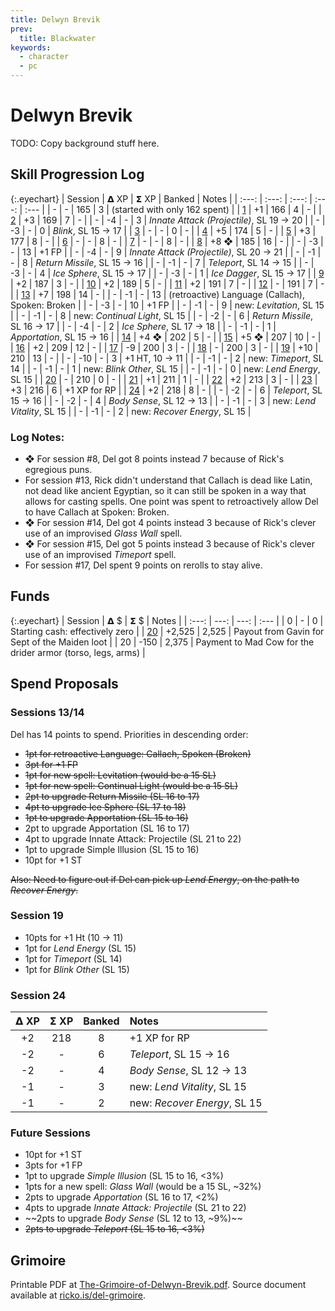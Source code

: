 ```yaml
---
title: Delwyn Brevik
prev:
  title: Blackwater
keywords:
  - character
  - pc
---
```


# Delwyn Brevik

TODO: Copy background stuff here.

## Skill Progression Log

{:.eyechart}
| Session | 𝝙&nbsp;XP | 𝝨&nbsp;XP | Banked | Notes |
| :---: | :---: | :---: | :---: | :--- |
| - | - | 165 | 3 | (started with only 162 spent) |
| [1](../sessions/2020-02-09-gavins-request-northunder.md) | +1 | 166 | 4 | - |
| [2](../sessions/2020-02-16-orcs-in-the-ruins.md) | +3 | 169 | 7 | - |
| - | -4 | - | 3 | _Innate Attack (Projectile)_, SL 19 → 20 |
| - | -3 | - | 0 | _Blink_, SL 15 → 17 |
| [3](../sessions/2020-02-23-into-the-sept.md) | - | - | 0 | - |
| [4](../sessions/2020-03-01-the-undead-tide.md) | +5 | 174 | 5 | - |
| [5](../sessions/2020-03-08-axes-out.md) | +3 | 177 | 8 | - |
| [6](../sessions/2020-03-15-poking-the-undead-bear.md) | - | - | 8 | - |
| [7](../sessions/2020-03-22-slow-and-unsteady.md) | - | - | 8 | - |
| [8](../sessions/2020-03-29-i-cast-zombie-missile.md) | +8 ❖ | 185 | 16 | - |
| - | -3 | - | 13 | +1 FP |
| - | -4 | - | 9 | _Innate Attack (Projectile)_, SL 20 → 21 |
| - | -1 | - | 8 | _Return Missile_, SL 15 → 16 |
| - | -1 | - | 7 | _Teleport_, SL 14 → 15 |
| - | -3 | - | 4 | _Ice Sphere_, SL 15 → 17 |
| - | -3 | - | 1 | _Ice Dagger_, SL 15 → 17 |
| [9](../sessions/2020-04-05-a-wail-of-a-good-time.md) | +2 | 187 | 3 | - |
| [10](../sessions/2020-04-12-secret-passages.md) | +2 | 189 | 5 | - |
| [11](../sessions/2020-04-19-boned-and-stoned.md) | +2 | 191 | 7 | - |
| [12](../sessions/2020-04-26-a-dark-cloud.md) | - | 191 | 7 | - |
| [13](../sessions/2020-05-03-do-you-smell-that.md) | +7 | 198 | 14 | - |
| - | -1 | - | 13 | (retroactive) Language (Callach), Spoken: Broken |
| - | -3 | - | 10 | +1 FP |
| - | -1 | - | 9 | new: _Levitation_, SL 15 |
| - | -1 | - | 8 | new: _Continual Light_, SL 15 |
| - | -2 | - | 6 | _Return Missile_, SL 16 → 17  |
| - | -4 | - | 2 | _Ice Sphere_, SL 17 → 18  |
| - | -1 | - | 1 | _Apportation_, SL 15 → 16  |
| [14](../sessions/2020-05-10-floors-and-doors.md) | +4 ❖ | 202 | 5 | - |
| [15](../sessions/2020-05-17-back-to-the-futile.md) | +5 ❖ | 207 | 10 | - |
| [16](../sessions/2020-05-24-one-long-breath.md) | +2 | 209 | 12 | - |
| [17](../sessions/2020-05-31-thunderbolts-and-lightning.md) | -9 | 200 | 3 | - |
| [18](../sessions/2020-06-07-its-not-a-fight-until-yenna-goes-negative.md) | - | 200 | 3 | - |
| [19](../sessions/2020-06-14-shes-gone-for-good-right.md) | +10 | 210 | 13 | - |
| - | -10 | - | 3 | +1 HT, 10 → 11 |
| - | -1 | - | 2 | new: _Timeport_, SL 14 |
| - | -1 | - | 1 | new: _Blink Other_, SL 15 |
| - | -1 | - | 0 | new: _Lend Energy_, SL 15 |
| [20](../sessions/2021-01-03-back-to-blackwater.md) | - | 210 | 0 | - |
| [21](../sessions/2021-01-10-gavins-no-good-very-bad-day.md) | +1 | 211 | 1 | - |
| [22](../sessions/2021-01-17-piece-by-piece.md) | +2 | 213 | 3 | - |
| [23](../sessions/2021-01-24-slippery-when-red.md) | +3 | 216 | 6 | +1 XP for RP |
| [24](../sessions/2021-01-31-just-walk-away.md) | +2 | 218 | 8 | - |
| - | -2 | - | 6 | _Teleport_, SL 15 → 16 |
| - | -2 | - | 4 | _Body Sense_, SL 12 → 13 |
| - | -1 | - | 3 | new: _Lend Vitality_, SL 15 |
| - | -1 | - | 2 | new: _Recover Energy_, SL 15 |

### Log Notes:

* ❖ For session #8, Del got 8 points instead 7 because of Rick's egregious puns.
* For session #13, Rick didn't understand that Callach is dead like Latin, not dead like ancient Egyptian, so it can still be spoken in a way that allows for casting spells.  One point was spent to retroactively allow Del to have Callach at Spoken: Broken.
* ❖ For session #14, Del got 4 points instead 3 because of Rick's clever use of an improvised _Glass Wall_ spell.
* ❖ For session #15, Del got 5 points instead 3 because of Rick's clever use of an improvised _Timeport_ spell.
* For session #17, Del spent 9 points on rerolls to stay alive.

## Funds

{:.eyechart}
| Session | 𝝙&nbsp;$ | 𝝨&nbsp;$ | Notes |
| :---: | ---: | ---: | :--- |
| 0  | - | 0 | Starting cash: effectively zero |
| [20](../sessions/2021-01-03-back-to-blackwater.md) | +2,525 | 2,525 | Payout from Gavin for Sept of the Maiden loot |
| 20 | -150 | 2,375 | Payment to Mad Cow for the drider armor (torso, legs, arms) |


## Spend Proposals

### Sessions 13/14

Del has 14 points to spend.  Priorities in descending order:

* ~~1pt for retroactive Language: Callach, Spoken (Broken)~~
* ~~3pt for +1 FP~~
* ~~1pt for new spell: Levitation (would be a 15 SL)~~
* ~~1pt for new spell: Continual Light (would be a 15 SL)~~
* ~~2pt to upgrade Return Missile (SL 16 to 17)~~
* ~~4pt to upgrade Ice Sphere (SL 17 to 18)~~
* ~~1pt to upgrade Apportation (SL 15 to 16)~~
* 2pt to upgrade Apportation (SL 16 to 17)
* 4pt to upgrade Innate Attack: Projectile (SL 21 to 22)
* 1pt to upgrade Simple Illusion (SL 15 to 16)
* 10pt for +1 ST

~~Also: Need to figure out if Del can pick up _Lend Energy_, on the path to _Recover Energy_.~~

### Session 19

* 10pts for +1 Ht (10 → 11)
* 1pt for _Lend Energy_ (SL 15)
* 1pt for _Timeport_ (SL 14)
* 1pt for _Blink Other_ (SL 15)

### Session 24

| 𝝙&nbsp;XP | 𝝨&nbsp;XP | Banked | Notes |
| :---: | :---: | :---: | :--- |
| +2 | 218 | 8 | +1 XP for RP |
| -2 | - | 6 | _Teleport_, SL 15 → 16 |
| -2 | - | 4 | _Body Sense_, SL 12 → 13 |
| -1 | - | 3 | new: _Lend Vitality_, SL 15 |
| -1 | - | 2 | new: _Recover Energy_, SL 15 |

### Future Sessions

* 10pt for +1 ST
* 3pts for +1 FP
* 1pt to upgrade _Simple Illusion_ (SL 15 to 16, <3%)
* 1pts for a new spell: _Glass Wall_ (would be a 15 SL, ~32%)
* 2pts to upgrade _Apportation_ (SL 16 to 17, <2%)
* 4pts to upgrade _Innate Attack: Projectile_ (SL 21 to 22)
* ~~2pts to upgrade _Body Sense_ (SL 12 to 13, ~9%)~~
* ~~2pts to upgrade _Teleport_ (SL 15 to 16, <3%)~~

## Grimoire

Printable PDF at [The-Grimoire-of-Delwyn-Brevik.pdf](The-Grimoire-of-Delwyn-Brevik.pdf).
Source document available at [ricko.is/del-grimoire](https://ricko.is/del-grimoire).
